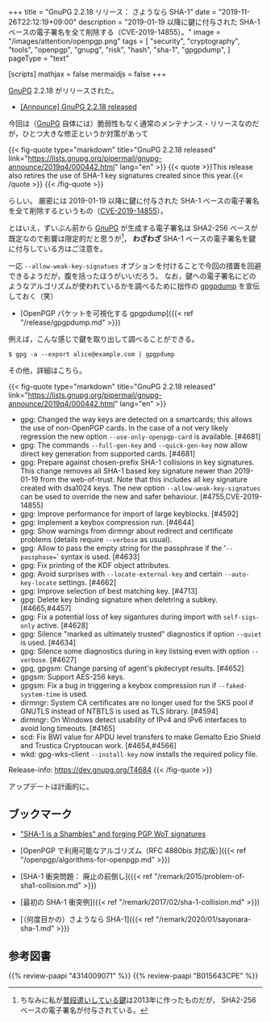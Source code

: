 +++
title = "GnuPG 2.2.18 リリース： さようなら SHA-1"
date =  "2019-11-26T22:12:19+09:00"
description = "2019-01-19 以降に鍵に付与された SHA-1 ベースの電子署名を全て削除する（CVE-2019-14855）。"
image = "/images/attention/openpgp.png"
tags = [
  "security",
  "cryptography",
  "tools",
  "openpgp",
  "gnupg",
  "risk",
  "hash",
  "sha-1",
  "gpgpdump",
]
pageType = "text"

[scripts]
  mathjax = false
  mermaidjs = false
+++

[GnuPG] 2.2.18 がリリースされた。

- [[Announce] GnuPG 2.2.18 released](https://lists.gnupg.org/pipermail/gnupg-announce/2019q4/000442.html)

今回は（[GnuPG] 自体には）脆弱性もなく通常のメンテナンス・リリースなのだが，ひとつ大きな修正というか対策があって

{{< fig-quote type="markdown" title="GnuPG 2.2.18 released" link="https://lists.gnupg.org/pipermail/gnupg-announce/2019q4/000442.html" lang="en" >}}
{{< quote >}}This release also retires the use of SHA-1 key signatures created since this year.{{< /quote >}}
{{< /fig-quote >}}

らしい。
厳密には 2019-01-19 以降に鍵に付与された SHA-1 ベースの電子署名を全て削除するというもの（[CVE-2019-14855](https://nvd.nist.gov/vuln/detail/CVE-2019-14855)）。

とはいえ，ずいぶん前から [GnuPG] が生成する電子署名は SHA2-256 ベースが既定なので影響は限定的だと思うが[^sig1]， **わざわざ** SHA-1 ベースの電子署名を鍵に付与している方はご注意を。

[^sig1]: ちなみに私が[普段遣いしている鍵](https://baldanders.info/pubkeys/ "OpenPGP 公開鍵リスト")は2013年に作ったものだが， SHA2-256 ベースの電子署名が付与されている。

一応 `--allow-weak-key-signatues` オプションを付けることで今回の措置を回避できるようだが，腹を括ったほうがいいだろう。
なお，鍵への電子署名にどのようなアルゴリズムが使われているかを調べるために拙作の [gpgpdump] を宣伝しておく（笑）

- [OpenPGP パケットを可視化する gpgpdump]({{< ref "/release/gpgpdump.md" >}})

例えば，こんな感じで鍵を取り出して調べることができる。

```text
$ gpg -a --export alice@example.com | gpgpdump
```

その他，詳細はこちら。

{{< fig-quote type="markdown" title="GnuPG 2.2.18 released" link="https://lists.gnupg.org/pipermail/gnupg-announce/2019q4/000442.html" lang="en" >}}
* gpg: Changed the way keys are detected on a smartcards; this allows the use of non-OpenPGP cards.  In the case of a not very likely regression the new option `--use-only-openpgp-card` is available.  [#4681]
* gpg: The commands `--full-gen-key` and `--quick-gen-key` now allow direct key generation from supported cards.  [#4681]
* gpg: Prepare against chosen-prefix SHA-1 collisions in key signatures.  This change removes all SHA-1 based key signature newer than 2019-01-19 from the web-of-trust.  Note that this includes all key signature created with dsa1024 keys.  The new option `--allow-weak-key-signatues` can be used to override the new and safer behaviour.  [#4755,CVE-2019-14855]
* gpg: Improve performance for import of large keyblocks.  [#4592]
* gpg: Implement a keybox compression run.  [#4644]
* gpg: Show warnings from dirmngr about redirect and certificate problems (details require `--verbose` as usual).
* gpg: Allow to pass the empty string for the passphrase if the '`--passphase=`' syntax is used.  [#4633]
* gpg: Fix printing of the KDF object attributes.
* gpg: Avoid surprises with `--locate-external-key` and certain `--auto-key-locate` settings.  [#4662]
* gpg: Improve selection of best matching key.  [#4713]
* gpg: Delete key binding signature when deletring a subkey.  [#4665,#4457]
* gpg: Fix a potential loss of key sigantures during import with `self-sigs-only` active.  [#4628]
* gpg: Silence "marked as ultimately trusted" diagnostics if option `--quiet` is used.  [#4634]
* gpg: Silence some diagnostics during in key listsing even with option `--verbose`.  [#4627]
* gpg, gpgsm: Change parsing of agent's pkdecrypt results.  [#4652]
* gpgsm: Support AES-256 keys.
* gpgsm: Fix a bug in triggering a keybox compression run if `--faked-system-time` is used.
* dirmngr: System CA certificates are no longer used for the SKS pool if GNUTLS instead of NTBTLS is used as TLS library.  [#4594]
* dirmngr: On Windows detect usability of IPv4 and IPv6 interfaces to avoid long timeouts.  [#4165]
* scd: Fix BWI value for APDU level transfers to make Gemalto Ezio Shield and Trustica Cryptoucan work.  [#4654,#4566]
* wkd: gpg-wks-client `--install-key` now installs the required policy file.

Release-info: https://dev.gnupg.org/T4684
{{< /fig-quote >}}

アップデートは計画的に。

## ブックマーク

- ["SHA-1 is a Shambles" and forging PGP WoT signatures](https://mailarchive.ietf.org/arch/msg/openpgp/h-6vCMDFFKhVXpXLC6gAt9tK7r8)

- [OpenPGP で利用可能なアルゴリズム（RFC 4880bis 対応版）]({{< ref "/openpgp/algorithms-for-openpgp.md" >}})
- [SHA-1 衝突問題： 廃止の前倒し]({{< ref "/remark/2015/problem-of-sha1-collision.md" >}})
- [最初の SHA-1 衝突例]({{< ref "/remark/2017/02/sha-1-collision.md" >}})
- [（何度目かの）さようなら SHA-1]({{< ref "/remark/2020/01/sayonara-sha-1.md" >}})

[GnuPG]: https://gnupg.org/ "The GNU Privacy Guard"
[gpgpdump]: https://github.com/spiegel-im-spiegel/gpgpdump "spiegel-im-spiegel/gpgpdump: OpenPGP packet visualizer"

## 参考図書

{{% review-paapi "4314009071" %}} <!-- 暗号化 プライバシーを救った反乱者たち -->
{{% review-paapi "B015643CPE" %}} <!-- 暗号技術入門 第3版 -->
